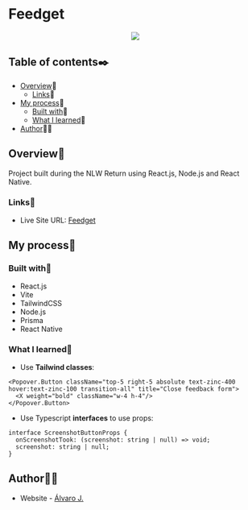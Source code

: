 # Feedget

<p align="center">
  <img src="https://user-images.githubusercontent.com/86482525/172863565-338b3c4a-507b-4ff3-87ac-02c873d0c046.png">
</p>

## Table of contents✒️

- [Overview](#overview)🎯
  - [Links](#links)🔗
- [My process](#my-process)🧩
  - [Built with](#built-with)🔨
  - [What I learned](#what-i-learned)📝
- [Author](#author)🙋🏻

## Overview🎯

Project built during the NLW Return using React.js, Node.js and React Native.

### Links🔗

- Live Site URL: [Feedget](https://nlw-return-alvaro-j.vercel.app/)

## My process🧩

### Built with🔨

- React.js
- Vite
- TailwindCSS
- Node.js
- Prisma
- React Native

### What I learned📝

- Use <strong>Tailwind classes</strong>:
```tsx
<Popover.Button className="top-5 right-5 absolute text-zinc-400 hover:text-zinc-100 transition-all" title="Close feedback form">
  <X weight="bold" className="w-4 h-4"/>
</Popover.Button>
```
- Use Typescript <strong>interfaces</strong> to use props:
```tsx
interface ScreenshotButtonProps {
  onScreenshotTook: (screenshot: string | null) => void;
  screenshot: string | null;
}
```
## Author🙋🏻

- Website - [Álvaro J.](https://www.github.com/alvaro-j/)
